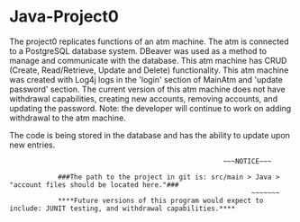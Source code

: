# Java-Project0
The project0 replicates functions of an atm machine. 
The atm is connected to a PostgreSQL database system.
DBeaver was used as a method to manage and communicate with the database.
This atm machine has CRUD (Create, Read/Retrieve, Update and Delete) functionality.
This atm machine was created with Log4j logs in the 'login' section of MainAtm and 'update password' section.
The current version of this atm machine does not have withdrawal capabilities, creating new accounts, removing accounts, and updating the password.
        Note: the developer will continue to work on adding withdrawal to the atm machine.

The code is being stored in the database and has the ability to update upon new entries.





                                                         ~~~NOTICE~~~
                                              
                ###The path to the project in git is: src/main > Java > "account files should be located here."###
                                                                ~~~~~~~
                ****Future versions of this program would expect to include: JUNIT testing, and withdrawal capabilities.****
